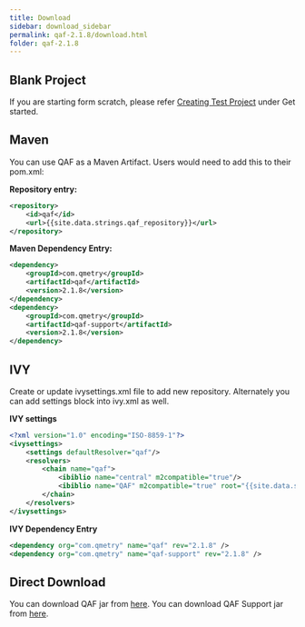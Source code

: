 ```yaml
---
title: Download
sidebar: download_sidebar
permalink: qaf-2.1.8/download.html
folder: qaf-2.1.8
---
```


## Blank Project

If you are starting form scratch, please refer <a href="create_test_project.html">Creating Test Project</a> under Get started.

## Maven

You can use QAF as a Maven Artifact. Users would need to add this to their pom.xml:

**Repository entry:**

```xml
<repository>
    <id>qaf</id>
    <url>{{site.data.strings.qaf_repository}}</url>
</repository>
```

**Maven Dependency Entry:**

```xml
<dependency>
    <groupId>com.qmetry</groupId>
    <artifactId>qaf</artifactId>
    <version>2.1.8</version>
</dependency>
<dependency>
    <groupId>com.qmetry</groupId>
    <artifactId>qaf-support</artifactId>
    <version>2.1.8</version>
</dependency>
```

## IVY

Create or update ivysettings.xml file to add new repository. Alternately you can add settings block into ivy.xml as well.

**IVY settings**

```xml
<?xml version="1.0" encoding="ISO-8859-1"?>
<ivysettings>
    <settings defaultResolver="qaf"/>
    <resolvers>
        <chain name="qaf">
            <ibiblio name="central" m2compatible="true"/>
            <ibiblio name="QAF" m2compatible="true" root="{{site.data.strings.qaf_repository}}" />
        </chain>
    </resolvers>
</ivysettings>
```

**IVY Dependency Entry**

```xml
<dependency org="com.qmetry" name="qaf" rev="2.1.8" />
<dependency org="com.qmetry" name="qaf-support" rev="2.1.8" />
```

## Direct Download

You can download QAF jar from [here](https://qmetry.github.io/qaf/dist).
You can download QAF Support jar from [here](https://qmetry.github.io/qaf/dist).